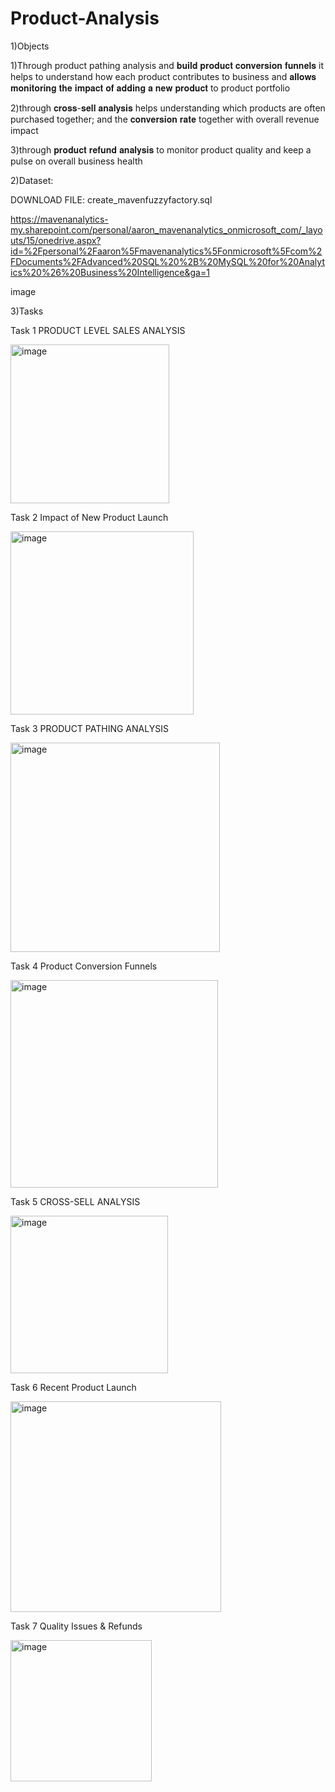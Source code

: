# Product-Analysis

1)Objects

1)Through product pathing analysis and 𝐛𝐮𝐢𝐥𝐝 𝐩𝐫𝐨𝐝𝐮𝐜𝐭 𝐜𝐨𝐧𝐯𝐞𝐫𝐬𝐢𝐨𝐧 𝐟𝐮𝐧𝐧𝐞𝐥𝐬 it helps to understand how each product contributes to business and 𝐚𝐥𝐥𝐨𝐰𝐬 𝐦𝐨𝐧𝐢𝐭𝐨𝐫𝐢𝐧𝐠 𝐭𝐡𝐞 𝐢𝐦𝐩𝐚𝐜𝐭 𝐨𝐟 𝐚𝐝𝐝𝐢𝐧𝐠 𝐚 𝐧𝐞𝐰 𝐩𝐫𝐨𝐝𝐮𝐜𝐭 to product portfolio

2)through 𝐜𝐫𝐨𝐬𝐬-𝐬𝐞𝐥𝐥 𝐚𝐧𝐚𝐥𝐲𝐬𝐢𝐬 helps understanding which products are often purchased together; and the 𝐜𝐨𝐧𝐯𝐞𝐫𝐬𝐢𝐨𝐧 𝐫𝐚𝐭𝐞 together with overall revenue impact

3)through 𝐩𝐫𝐨𝐝𝐮𝐜𝐭 𝐫𝐞𝐟𝐮𝐧𝐝 𝐚𝐧𝐚𝐥𝐲𝐬𝐢𝐬 to monitor product quality and keep a pulse on overall business health 


2)Dataset:

DOWNLOAD FILE: create_mavenfuzzyfactory.sql

https://mavenanalytics-my.sharepoint.com/personal/aaron_mavenanalytics_onmicrosoft_com/_layouts/15/onedrive.aspx?id=%2Fpersonal%2Faaron%5Fmavenanalytics%5Fonmicrosoft%5Fcom%2FDocuments%2FAdvanced%20SQL%20%2B%20MySQL%20for%20Analytics%20%26%20Business%20Intelligence&ga=1

image


3)Tasks

Task 1 PRODUCT LEVEL SALES ANALYSIS

<img width="254" alt="image" src="https://user-images.githubusercontent.com/74843963/199258754-9d6b770d-7d32-4767-8d7e-d1fa14d2892a.png">


Task 2 Impact of New Product Launch

<img width="293" alt="image" src="https://user-images.githubusercontent.com/74843963/199258837-c0c84db9-ab94-4908-a6af-9f1184685ad3.png">


Task 3 PRODUCT PATHING ANALYSIS

<img width="335" alt="image" src="https://user-images.githubusercontent.com/74843963/199355288-19b710e6-0f8f-4b1e-9ab2-f6d8d1d0ae4f.png">



Task 4 Product Conversion Funnels


<img width="332" alt="image" src="https://user-images.githubusercontent.com/74843963/199357122-d7df5769-5360-4ac3-999f-ea86f167225c.png">


Task 5 CROSS-SELL ANALYSIS


<img width="252" alt="image" src="https://user-images.githubusercontent.com/74843963/199474306-543a77c1-f641-48f6-bc9d-49de60bed7e3.png">



Task 6 Recent Product Launch

<img width="337" alt="image" src="https://user-images.githubusercontent.com/74843963/199358211-be3e291c-1926-4f04-b7ef-666af6b0ace5.png">


Task 7 Quality Issues & Refunds

<img width="226" alt="image" src="https://user-images.githubusercontent.com/74843963/199358406-201b1515-f10f-4a70-8cc7-1b15dd868bf2.png">




